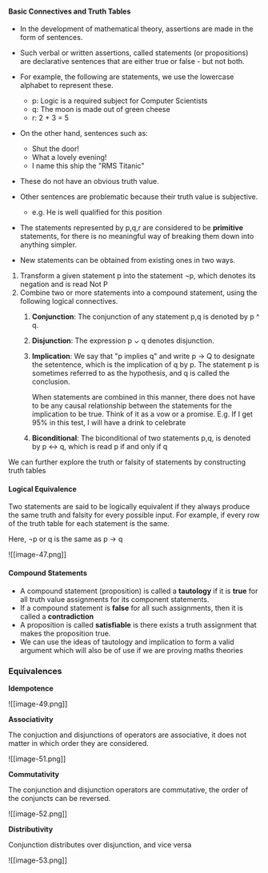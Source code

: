 #### Basic Connectives and Truth Tables

- In the development of mathematical theory, assertions are made in the form of sentences.
- Such verbal or written assertions, called statements (or propositions) are declarative sentences that are either true or false - but not both. 
- For example, the following are statements, we use the lowercase alphabet to represent these.
	- p: Logic is a required subject for Computer Scientists
	- q: The moon is made out of green cheese
	- r: 2 + 3 = 5

- On the other hand, sentences such as:
	- Shut the door!
	- What a lovely evening!
	- I name this ship the "RMS Titanic"
- These do not have an obvious truth value.
- Other sentences are problematic because their truth value is subjective. 
	- e.g. He is well qualified for this position

- The statements represented by p,q,r are considered to be **primitive** statements, for there is no meaningful way of breaking them down into anything simpler. 
- New statements can be obtained from existing ones in two ways. 

1. Transform a given statement p into the statement ¬p, which denotes its negation and is read Not P
2. Combine two or more statements into a compound statement, using the following logical connectives.
	1. **Conjunction**: The conjunction of any statement p,q is denoted by p ^ q.
	2. **Disjunction**: The expression p ⌄ q denotes disjunction. 
	3. **Implication**: We say that "p implies q" and write p -> Q to designate the setentence, which is the implication of q by p. The statement p is sometimes referred to as the hypothesis, and q is called the conclusion. 

		When statements are combined in this manner, there does not have to be any causal relationship between the statements for the implication to be true. Think of it as a vow or a promise. E.g. If I get 95% in this test, I will have a drink to celebrate
	4. **Biconditional**: The biconditional of two statements p,q, is denoted by p <-> q, which is read p if and only if q

We can further explore the truth or falsity of statements by constructing truth tables



#### Logical Equivalence

Two statements are said to be logically equivalent if they always produce the same truth and falsity for every possible input. For example, if every row of the truth table for each statement is the same.

Here, ¬p or q is the same as p -> q

![[image-47.png]]

#### Compound Statements

- A compound statement (proposition) is called a **tautology** if it is **true** for all truth value assignments for its component statements. 
- If a compound statement is **false** for all such assignments, then it is called a **contradiction** 
- A proposition is called **satisfiable** is there exists a truth assignment that makes the proposition true.
- We can use the ideas of tautology and implication to form a valid argument which will also be of use if we are proving maths theories

### Equivalences

**Idempotence**

![[image-49.png]]

**Associativity**

The conjuction and disjunctions of operators are associative, it does not matter in which order they are considered. 

![[image-51.png]]

**Commutativity**

The conjunction and disjunction operators are commutative, the order of the conjuncts can be reversed. 

![[image-52.png]]

**Distributivity**

Conjunction distributes over disjunction, and vice versa 

![[image-53.png]]

